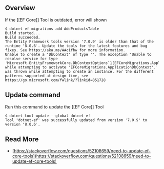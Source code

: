 ## Overview

If the [[EF Core]] Tool is outdated, error will shown

```shell
$ dotnet ef migrations add AddProductsTable
Build started...
Build succeeded.
The Entity Framework tools version '7.0.9' is older than that of the runtime '8.0.6'. Update the tools for the latest features and bug fixes. See https://aka.ms/AAc1fbw for more information.
Unable to create a 'DbContext' of type ''. The exception 'Unable to resolve service for type 'Microsoft.EntityFrameworkCore.DbContextOptions`1[EFCoreMigrations.ApplicationDbContext]' while attempting to activate 'EFCoreMigrations.ApplicationDbContext'.' was thrown while attempting to create an instance. For the different patterns supported at design time, see https://go.microsoft.com/fwlink/?linkid=851728
```

## Update command

Run this command to update the [[EF Core]] Tool

```shell
$ dotnet tool update --global dotnet-ef
Tool 'dotnet-ef' was successfully updated from version '7.0.9' to version '8.0.6'.
```

## Read More

- [https://stackoverflow.com/questions/52108659/need-to-update-ef-core-tools](https://stackoverflow.com/questions/52108659/need-to-update-ef-core-tools)